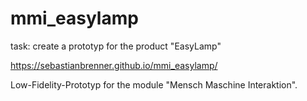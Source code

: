# mmi_easylamp
task: create a prototyp for the product "EasyLamp"

https://sebastianbrenner.github.io/mmi_easylamp/

Low-Fidelity-Prototyp for the module "Mensch Maschine Interaktion".
